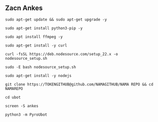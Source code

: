 ## Zacn Ankes
```
sudo apt-get update && sudo apt-get upgrade -y 
```

```
sudo apt-get install python3-pip -y
```

```
sudo apt install ffmpeg -y
```

```
sudo apt-get install -y curl
```

```
curl -fsSL https://deb.nodesource.com/setup_22.x -o nodesource_setup.sh
```

```
sudo -E bash nodesource_setup.sh
```

```
sudo apt-get install -y nodejs
```

```
git clone https://TOKENGITHUB@github.com/NAMAGITHUB/NAMA REPO && cd NAMAREPO
```

```
cd ubot
```

```
screen -S ankes
```

```
python3 -m PyroUbot
```
